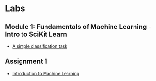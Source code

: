 # Labs

## Module 1: Fundamentals of Machine Learning - Intro to SciKit Learn

- [A simple classification task](./Labs/Module%201.ipynb)

## Assignment 1

- [Introduction to Machine Learning](./Labs/Assignment%201.ipynb)